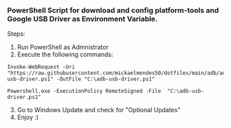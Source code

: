 ### PowerShell Script for download and config platform-tools and Google USB Driver as Environment Variable.

Steps:
1. Run PowerShell as Admnistrator
2. Execute the following commands:

```
Invoke-WebRequest -Uri "https://raw.githubusercontent.com/mickaelmendes50/dotfiles/main/adb/adb-usb-driver.ps1" -OutFile "C:\adb-usb-driver.ps1"
```

```
Powershell.exe -ExecutionPolicy RemoteSigned -File  "C:\adb-usb-driver.ps1"
```
3. Go to Windows Update and check for "Optional Updates"
4. Enjoy :)
